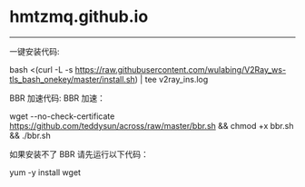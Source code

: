 # hmtzmq.github.io
--------------------------------------
一键安装代码:

bash <(curl -L -s https://raw.githubusercontent.com/wulabing/V2Ray_ws-tls_bash_onekey/master/install.sh) | tee v2ray_ins.log

BBR 加速代码: BBR 加速：

wget --no-check-certificate https://github.com/teddysun/across/raw/master/bbr.sh && chmod +x bbr.sh && ./bbr.sh

如果安装不了 BBR 请先运行以下代码：

yum -y install wget
